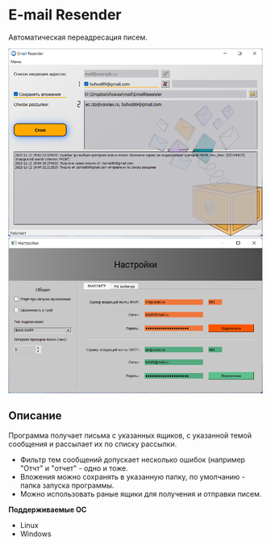# E-mail Resender

Автоматическая переадресация писем.

<img src="screenshots/1.png" width="640">

<img src="screenshots/2.png" width="640">

## Описание
Программа получает письма с указанных ящиков, с указанной темой сообщения и рассылает их по списку рассылки.

- Фильтр тем сообщений допускает несколько ошибок (например "Отчт" и "отчет" - одно и тоже.
- Вложения можно сохранять в указанную папку, по умолчанию - папка запуска программы.
- Можно использовать раные ящики для получения и отправки писем.

**Поддерживаемые ОС**

- Linux
- Windows